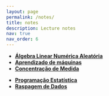 ```yaml
---
layout: page
permalink: /notes/
title: notes
description: Lecture notes
nav: true
nav_order: 6
---
```


- **[Álgebra Linear Numérica Aleatória](/assets/pdf/notes/rnla.pdf)**
- **[Aprendizado de máquinas](https://github.com/thiagorr162/curso_aprendizado/blob/main/material/AprendizadoMaquinas.pdf)**
- **[Concentração de Medida](/assets/pdf/notes/concentracao.pdf)**
<!-- - **[Minicurso de Machine Learning](https://thiagorr162.github.io/mini_ml)** -->
- **[Programação Estatística](https://thiagorr162.github.io/prog-estat)**
- **[Raspagem de Dados](https://github.com/thiagorr162/web_scraping/blob/main/noticias_senado.ipynb)**
